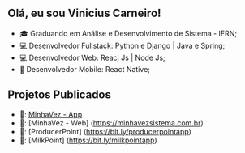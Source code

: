 ##  Olá, eu sou Vinicius Carneiro!

- 🎓 Graduando em Análise e Desenvolvimento de Sistema - IFRN;
- 💻 Desenvolvedor Fullstack: Python e Django | Java e Spring;
- 💻 Desenvolvedor Web: Reacj Js | Node Js;
- 📱 Desenvolvedor Mobile: React Native;

## Projetos Publicados

- 📱: [MinhaVez - App](https://play.google.com/store/apps/details?id=com.minhavezapp)
- 📱: [MinhaVez - Web] (https://minhavezsistema.com.br)
- 📱: [ProducerPoint] (https://bit.ly/producerpointapp)
- 📱: [MilkPoint] (https://bit.ly/milkpointapp)
